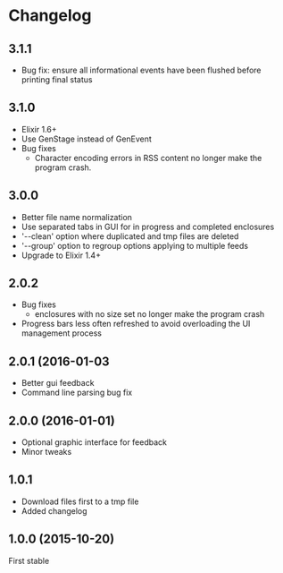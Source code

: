 # Changelog

## 3.1.1

* Bug fix: ensure all informational events have been flushed before printing final status

## 3.1.0

* Elixir 1.6+
* Use GenStage instead of GenEvent
* Bug fixes
    - Character encoding errors in RSS content no longer make
      the program crash.

## 3.0.0

* Better file name normalization
* Use separated tabs in GUI for in progress and completed enclosures
* '--clean' option where duplicated and tmp files are deleted
* '--group' option to regroup options applying to multiple feeds
* Upgrade to Elixir 1.4+

## 2.0.2

* Bug fixes
    - enclosures with no size set no longer
      make the program crash
* Progress bars less often refreshed to avoid
  overloading the UI management process

## 2.0.1 (2016-01-03

* Better gui feedback
* Command line parsing bug fix

## 2.0.0 (2016-01-01)

* Optional graphic interface for feedback
* Minor tweaks

## 1.0.1

* Download files first to a tmp file
* Added changelog

## 1.0.0 (2015-10-20)

First stable
